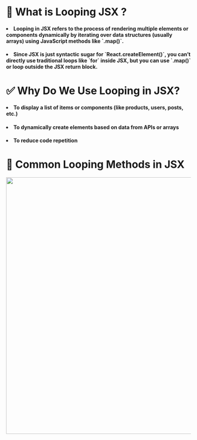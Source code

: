 <h1>📌 What is Looping JSX ? </h1>
<h4><li><b>Looping in JSX</b> refers to the process of <b>rendering multiple elements or components</b> dynamically by iterating over data structures (usually arrays) using JavaScript methods like `.map()`. </li></h4>
<h4><li>Since JSX is just <b>syntactic sugar for `React.createElement()`</b>, you <b>can’t directly use traditional loops like `for` inside JSX</b>, but you can use `.map()` or loop outside the JSX return block.</li></h4>

<h1>✅ Why Do We Use Looping in JSX?</h1>
<h4><li>To <b>display a list</b> of items or components (like products, users, posts, etc.)</li></h4>
<h4><li>To <b>dynamically create elements</b> based on data from APIs or arrays</li></h4>
<h4><li>To <b>reduce code repetition</b></li></h4>

<h1>🔄 Common Looping Methods in JSX</h1>

<img  src="https://i.postimg.cc/zfPSf3gx/image.png"  width="700">